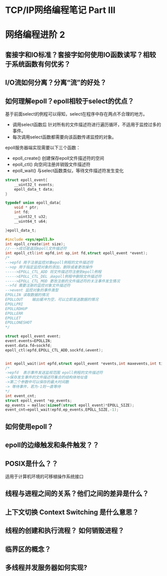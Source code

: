 # TCP/IP网络编程笔记 Part III
# 网络编程进阶 2
## 套接字和IO标准？套接字如何使用IO函数读写？相较于系统函数有何优劣？
## I/O流如何分离？分离“流”的好处？
## 如何理解epoll？epoll相较于select的优点？
基于前面select的例程可以得知，select在程序中存在两点不合理的地方。
* 调用select函数后 针对所有的文件描述符进行遍历循环，不适用于监控过多的事件。
* 每次调用select函数都需要向该函数传递监控的对象。

epoll服务器端实现需要以下三个函数：
* epoll_create() 创建保存epoll文件描述符的空间
* epoll_ctl()   向空间注册并销毁文件描述符
* epoll_wait()  与select函数类似，等待文件描述符发生变化

```c
struct epoll_event{
    __uint32_t events;
    epoll_data_t data;
}

typedef union epoll_data{
    void * ptr;
    int fd;
    __uint32_t u32;
    __uint64_t u64;

}epoll_data_t;
```

```c
#include <sys/epoll.h>
int epoll_create(int size);
//--->成功是返回epoll文件描述符
int epoll_ctl(int epfd,int op,int fd,struct epoll_event *event);
/*
-->epfd 用于注册监控对象epoll例程的文件描述符
-->op 用于指定监控对象的添加，删除或者更改操作
----->EPOLL_CTL_ADD 将文件描述符注册到epoll例程
----->EPOLL_CTL_DEL 从epoll例程中删除文件描述符
----->EPOLL_CTL_MOD 更改注册的文件描述符的关注事件发生情况
-->fd 需要注册的监控对象文件描述符
-->event 监控对象的事件类型
EPOLLIN 读取数据的情况
EPOLLOUT    输出缓冲为空，可以立即发送数据的情况
EPOLLPRI    
EPOLLRDHUP
EPOLLERR
EPOLLET
EPOLLONESHOT
*/

struct epoll_event event;
event.events=EPOLLIN;
event.data.fd=sockfd;
epoll_ctl(epfd,EPOLL_CTL_ADD,sockfd,&event);


int epoll_wait(int epfd,struct epoll_event *events,int maxevents,int timeout);
/*
->epfd  表示事件发送监视范围 epoll例程的文件描述符
->保存发生事件的文件描述符集合的结构体地址值
->第二个参数中可以保存的最大时间数
-> 等待事件，若为-1则一直等待
*/
int event_cnt;
struct epoll_event *ep_events;
ep_events = malloc(sizeof(struct epoll_event)*EPOLL_SIZE);
event_cnt=epoll_wait(epfd,ep_events,EPOLL_SIZE,-1);

```


## 如何使用epoll？
## epoll的边缘触发和条件触发？？

## POSIX是什么？？
适用于计算机环境的可移植操作系统接口

## 线程与进程之间的关系？他们之间的差异是什么？
## 上下文切换 Context Switching 是什么意思？
## 线程的创建和执行流程？ 如何销毁进程？
## 临界区的概念？
## 多线程并发服务器如何实现?
